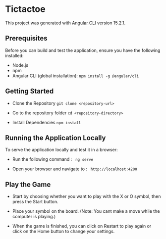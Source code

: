 # Tictactoe

This project was generated with [Angular CLI](https://github.com/angular/angular-cli) version 15.2.1.

## Prerequisites

Before you can build and test the application, ensure you have the following installed:

* Node.js 
* npm 
* Angular CLI (global installation): `npm install -g @angular/cli`

## Getting Started

* Clone the Repository
`git clone <repository-url>`

* Go to the repository folder
`cd <repository-directory>`

* Install Dependencies
`npm install`

## Running the Application Locally

To serve the application locally and test it in a browser:

* Run the following command : ` ng serve`

* Open your browser and navigate to : ` http://localhost:4200`

   
## Play the Game

* Start by choosing whether you want to play with the X or O       symbol, then press the Start button.

* Place your symbol on the board. (Note: You cant make a move while the computer is playing.)

* When the game is finished, you can click on Restart to play again or click on the Home button to change your settings.
